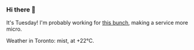 ### Hi there :wave:

It's Tuesday! I'm probably working for [this bunch](https://github.com/kohofinancial), making a service more micro.

Weather in Toronto: mist, at +22°C.
